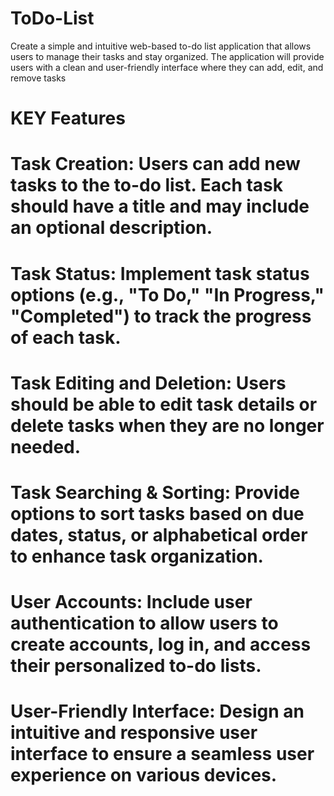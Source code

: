 # ToDo-List
Create a simple and intuitive web-based to-do list application that allows users to manage their tasks and stay organized. The application will provide users with a clean and user-friendly interface where they can add, edit, and remove tasks

# KEY Features 
# Task Creation: Users can add new tasks to the to-do list. Each task should have a title and may include an optional description.

# Task Status: Implement task status options (e.g., "To Do," "In Progress," "Completed") to track the progress of each task.

# Task Editing and Deletion: Users should be able to edit task details or delete tasks when they are no longer needed.

# Task Searching & Sorting: Provide options to sort tasks based on due dates, status, or alphabetical order to enhance task organization.

# User Accounts: Include user authentication to allow users to create accounts, log in, and access their personalized to-do lists.

# User-Friendly Interface: Design an intuitive and responsive user interface to ensure a seamless user experience on various devices.
